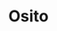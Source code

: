 ---
title: Osito
date: 
draft: false

# descripcion
description : Osito

materials: Plata 925

color: Plateado

dimensions: 1,3cm x 2cm

code: 02-14-0230

type: "Dijes"

categories: []

price: $3.010,00

price_eftvo: $2.555,00

# Images
# first image will be shown in the product page
images:
  # - image: "images/path_to_image"
  # La ubicacion de las imagenes es imagenes/Dijes/Dijes.Plata/02-14-0230-osito
  - image: "./images/dijes/plata/02-14-0230-osito.JPG"
---